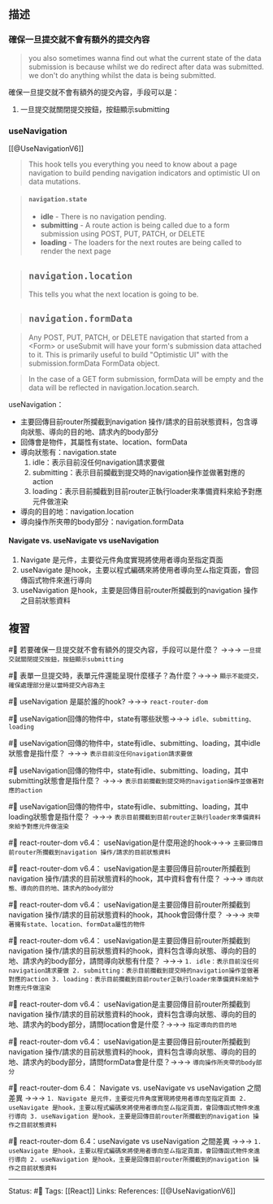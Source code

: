## 描述


### 確保一旦提交就不會有額外的提交內容
> you also sometimes wanna find out what the current state of the data submission is because whilst we do redirect after data was submitted. we don't do anything whilst the data is being submitted.


確保一旦提交就不會有額外的提交內容，手段可以是：

1. 一旦提交就關閉提交按鈕，按鈕顯示submitting

### useNavigation


[[@UseNavigationV6]]
> This hook tells you everything you need to know about a page navigation to build pending navigation indicators and optimistic UI on data mutations.

> #### `navigation.state`
> -   **idle** - There is no navigation pending. 
> -   **submitting** - A route action is being called due to a form submission using POST, PUT, PATCH, or DELETE 
> -   **loading** - The loaders for the next routes are being called to render the next page


> ## `navigation.location`
> This tells you what the next location is going to be.

> ## `navigation.formData`

> Any POST, PUT, PATCH, or DELETE navigation that started from a \<Form\> or useSubmit will have your form's submission data attached to it. This is primarily useful to build "Optimistic UI" with the submission.formData FormData object.

> In the case of a GET form submission, formData will be empty and the data will be reflected in navigation.location.search.



useNavigation：
-  主要回傳目前router所攔截到navigation 操作/請求的目前狀態資料，包含導向狀態、導向的目的地、請求內的body部分
- 回傳會是物件，其屬性有state、location、formData
- 導向狀態有：navigation.state
	1. idle：表示目前沒任何navigation請求要做
	2. submitting：表示目前攔截到提交時的navigation操作並做著對應的action
	3. loading：表示目前攔截到目前router正執行loader來準備資料來給予對應元件做渲染
- 導向的目的地：navigation.location
- 導向操作所夾帶的body部分：navigation.formData

#### Navigate vs. useNavigate vs useNavigation

1. Navigate 是元件，主要從元件角度實現將使用者導向至指定頁面
2. useNavigate 是hook，主要以程式編碼來將使用者導向至ㄙ指定頁面，會回傳函式物件來進行導向
3. useNavigation 是hook，主要是回傳目前router所攔截到的navigation 操作之目前狀態資料



## 複習

#🧠 若要確保一旦提交就不會有額外的提交內容，手段可以是什麼？ ->->-> `一旦提交就關閉提交按鈕，按鈕顯示submitting`
<!--SR:!2023-10-06,181,250-->

#🧠 表單一旦提交時，表單元件還能呈現什麼樣子？為什麼？->->-> `顯示不能提交，確保處理部分是以當時提交內容為主`
<!--SR:!2023-05-08,36,230-->

#🧠 useNavigation 是屬於誰的hook?  ->->-> `react-router-dom`
<!--SR:!2023-06-12,86,247-->

#🧠 useNavigation回傳的物件中，state有哪些狀態->->-> `idle、submitting、loading`
<!--SR:!2023-07-14,106,247-->

#🧠 useNavigation回傳的物件中，state有idle、submitting、loading，其中idle狀態會是指什麼？ ->->-> `表示目前沒任何navigation請求要做`
<!--SR:!2023-06-14,90,247-->

#🧠 useNavigation回傳的物件中，state有idle、submitting、loading，其中submitting狀態會是指什麼？ ->->-> `表示目前攔截到提交時的navigation操作並做著對應的action`
<!--SR:!2023-07-19,110,247-->


#🧠 useNavigation回傳的物件中，state有idle、submitting、loading，其中loading狀態會是指什麼？ ->->-> `表示目前攔截到目前router正執行loader來準備資料來給予對應元件做渲染`
<!--SR:!2023-06-26,96,247-->



#🧠 react-router-dom v6.4： useNavigation是什麼用途的hook->->-> `主要回傳目前router所攔截到navigation 操作/請求的目前狀態資料`
<!--SR:!2023-10-17,162,230-->

#🧠 react-router-dom v6.4： useNavigation是主要回傳目前router所攔截到navigation 操作/請求的目前狀態資料的hook，其中資料會有什麼？ ->->-> `導向狀態、導向的目的地、請求內的body部分`
<!--SR:!2023-06-10,50,210-->

#🧠 react-router-dom v6.4： useNavigation是主要回傳目前router所攔截到navigation 操作/請求的目前狀態資料的hook，其hook會回傳什麼？ ->->-> `夾帶著擁有state、location、formData屬性的物件`
<!--SR:!2023-10-02,165,230-->

#🧠 react-router-dom v6.4： useNavigation是主要回傳目前router所攔截到navigation 操作/請求的目前狀態資料的hook，資料包含導向狀態、導向的目的地、請求內的body部分，請問導向狀態有什麼？ ->->-> `1. idle：表示目前沒任何navigation請求要做 2. submitting：表示目前攔截到提交時的navigation操作並做著對應的action 3. loading：表示目前攔截到目前router正執行loader來準備資料來給予對應元件做渲染`
<!--SR:!2023-04-26,43,210-->

#🧠 react-router-dom v6.4： useNavigation是主要回傳目前router所攔截到navigation 操作/請求的目前狀態資料的hook，資料包含導向狀態、導向的目的地、請求內的body部分，請問location會是什麼？->->-> `指定導向的目的地`
<!--SR:!2023-10-08,184,250-->


#🧠 react-router-dom v6.4： useNavigation是主要回傳目前router所攔截到navigation 操作/請求的目前狀態資料的hook，資料包含導向狀態、導向的目的地、請求內的body部分，請問formData會是什麼？->->-> `導向操作所夾帶的body部分`
<!--SR:!2023-10-07,182,250-->


#🧠 react-router-dom 6.4： Navigate vs. useNavigate vs useNavigation 之間差異 ->->-> `1. Navigate 是元件，主要從元件角度實現將使用者導向至指定頁面 2. useNavigate 是hook，主要以程式編碼來將使用者導向至ㄙ指定頁面，會回傳函式物件來進行導向 3. useNavigation 是hook，主要是回傳目前router所攔截到的navigation 操作之目前狀態資料`
<!--SR:!2023-10-21,194,250-->

#🧠  react-router-dom 6.4：useNavigate vs useNavigation 之間差異 ->->-> `1. useNavigate 是hook，主要以程式編碼來將使用者導向至ㄙ指定頁面，會回傳函式物件來進行導向 2. useNavigation 是hook，主要是回傳目前router所攔截到的navigation 操作之目前狀態資料`
<!--SR:!2023-09-16,171,250-->

---
Status: #🌱 
Tags:
[[React]]
Links:
References:
[[@UseNavigationV6]]